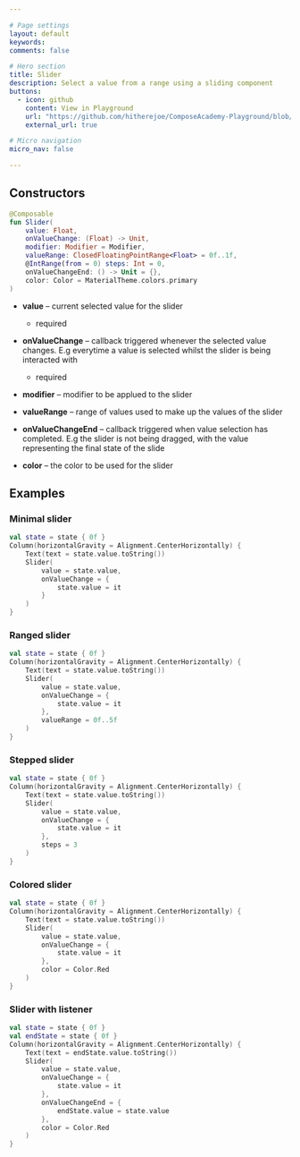 ```yaml
---

# Page settings
layout: default
keywords:
comments: false

# Hero section
title: Slider
description: Select a value from a range using a sliding component
buttons:
  - icon: github
    content: View in Playground
    url: "https://github.com/hitherejoe/ComposeAcademy-Playground/blob/master/app/src/main/java/co/joebirch/composeplayground/material/slider.kt"
    external_url: true

# Micro navigation
micro_nav: false

---
```


## Constructors

```kotlin
@Composable
fun Slider(
    value: Float,
    onValueChange: (Float) -> Unit,
    modifier: Modifier = Modifier,
    valueRange: ClosedFloatingPointRange<Float> = 0f..1f,
    @IntRange(from = 0) steps: Int = 0,
    onValueChangeEnd: () -> Unit = {},
    color: Color = MaterialTheme.colors.primary
)
```

* **value** – current selected value for the slider
  * required

* **onValueChange** – callback triggered whenever the selected value changes. E.g everytime a value is selected whilst the slider is being interacted with
  * required

* **modifier** – modifier to be applued to the slider

* **valueRange** – range of values used to make up the values of the slider

* **onValueChangeEnd** – callback triggered when value selection has completed. E.g the slider is not being dragged, with the value representing the final state of the slide

* **color** – the color to be used for the slider

## Examples

### Minimal slider
  
```kotlin
val state = state { 0f }
Column(horizontalGravity = Alignment.CenterHorizontally) {
    Text(text = state.value.toString())
    Slider(
        value = state.value,
        onValueChange = {
            state.value = it
        }
    )
}
```

### Ranged slider
  
```kotlin
val state = state { 0f }
Column(horizontalGravity = Alignment.CenterHorizontally) {
    Text(text = state.value.toString())
    Slider(
        value = state.value,
        onValueChange = {
            state.value = it
        },
        valueRange = 0f..5f
    )
}
```

### Stepped slider

```kotlin
val state = state { 0f }
Column(horizontalGravity = Alignment.CenterHorizontally) {
    Text(text = state.value.toString())
    Slider(
        value = state.value,
        onValueChange = {
            state.value = it
        },
        steps = 3
    )
}
```

### Colored slider

```kotlin
val state = state { 0f }
Column(horizontalGravity = Alignment.CenterHorizontally) {
    Text(text = state.value.toString())
    Slider(
        value = state.value,
        onValueChange = {
            state.value = it
        },
        color = Color.Red
    )
}
```

### Slider with listener

```kotlin
val state = state { 0f }
val endState = state { 0f }
Column(horizontalGravity = Alignment.CenterHorizontally) {
    Text(text = endState.value.toString())
    Slider(
        value = state.value,
        onValueChange = {
            state.value = it
        },
        onValueChangeEnd = {
            endState.value = state.value
        },
        color = Color.Red
    )
}
```

